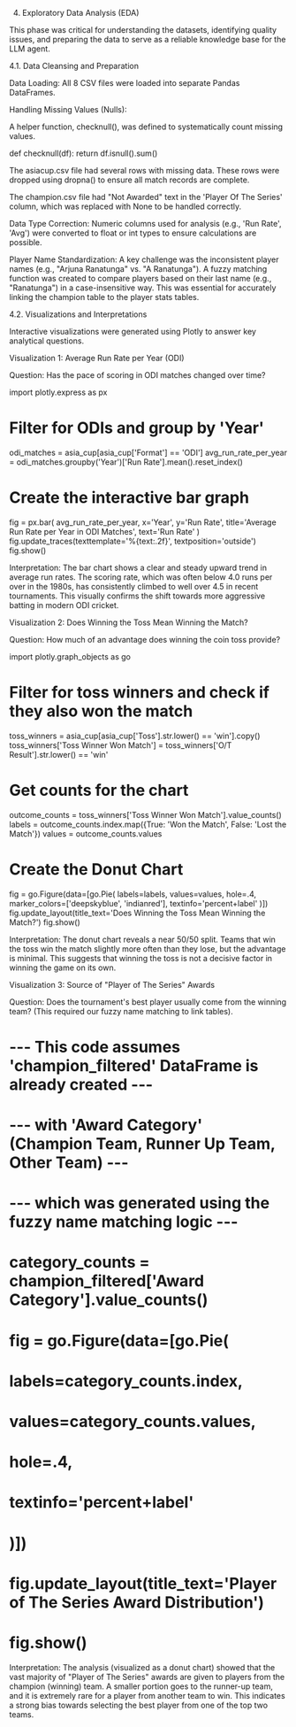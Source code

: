 4. Exploratory Data Analysis (EDA)

This phase was critical for understanding the datasets, identifying quality issues, and preparing the data to serve as a reliable knowledge base for the LLM agent.

4.1. Data Cleansing and Preparation

Data Loading: All 8 CSV files were loaded into separate Pandas DataFrames.

Handling Missing Values (Nulls):

A helper function, checknull(), was defined to systematically count missing values.

def checknull(df):
    return df.isnull().sum()


The asiacup.csv file had several rows with missing data. These rows were dropped using dropna() to ensure all match records are complete.

The champion.csv file had "Not Awarded" text in the 'Player Of The Series' column, which was replaced with None to be handled correctly.

Data Type Correction: Numeric columns used for analysis (e.g., 'Run Rate', 'Avg') were converted to float or int types to ensure calculations are possible.

Player Name Standardization: A key challenge was the inconsistent player names (e.g., "Arjuna Ranatunga" vs. "A Ranatunga"). A fuzzy matching function was created to compare players based on their last name (e.g., "Ranatunga") in a case-insensitive way. This was essential for accurately linking the champion table to the player stats tables.

4.2. Visualizations and Interpretations

Interactive visualizations were generated using Plotly to answer key analytical questions.

Visualization 1: Average Run Rate per Year (ODI)

Question: Has the pace of scoring in ODI matches changed over time?

import plotly.express as px

# Filter for ODIs and group by 'Year'
odi_matches = asia_cup[asia_cup['Format'] == 'ODI']
avg_run_rate_per_year = odi_matches.groupby('Year')['Run Rate'].mean().reset_index()

# Create the interactive bar graph
fig = px.bar(
    avg_run_rate_per_year,
    x='Year',
    y='Run Rate',
    title='Average Run Rate per Year in ODI Matches',
    text='Run Rate'
)
fig.update_traces(texttemplate='%{text:.2f}', textposition='outside')
fig.show()


Interpretation: The bar chart shows a clear and steady upward trend in average run rates. The scoring rate, which was often below 4.0 runs per over in the 1980s, has consistently climbed to well over 4.5 in recent tournaments. This visually confirms the shift towards more aggressive batting in modern ODI cricket.

Visualization 2: Does Winning the Toss Mean Winning the Match?

Question: How much of an advantage does winning the coin toss provide?

import plotly.graph_objects as go

# Filter for toss winners and check if they also won the match
toss_winners = asia_cup[asia_cup['Toss'].str.lower() == 'win'].copy()
toss_winners['Toss Winner Won Match'] = toss_winners['O/T Result'].str.lower() == 'win'

# Get counts for the chart
outcome_counts = toss_winners['Toss Winner Won Match'].value_counts()
labels = outcome_counts.index.map({True: 'Won the Match', False: 'Lost the Match'})
values = outcome_counts.values

# Create the Donut Chart
fig = go.Figure(data=[go.Pie(
    labels=labels,
    values=values,
    hole=.4,
    marker_colors=['deepskyblue', 'indianred'],
    textinfo='percent+label'
)])
fig.update_layout(title_text='Does Winning the Toss Mean Winning the Match?')
fig.show()


Interpretation: The donut chart reveals a near 50/50 split. Teams that win the toss win the match slightly more often than they lose, but the advantage is minimal. This suggests that winning the toss is not a decisive factor in winning the game on its own.

Visualization 3: Source of "Player of The Series" Awards

Question: Does the tournament's best player usually come from the winning team? (This required our fuzzy name matching to link tables).

# --- This code assumes 'champion_filtered' DataFrame is already created ---
# --- with 'Award Category' (Champion Team, Runner Up Team, Other Team) ---
# --- which was generated using the fuzzy name matching logic ---

# category_counts = champion_filtered['Award Category'].value_counts()

# fig = go.Figure(data=[go.Pie(
#     labels=category_counts.index,
#     values=category_counts.values,
#     hole=.4,
#     textinfo='percent+label'
# )])
# fig.update_layout(title_text='Player of The Series Award Distribution')
# fig.show()


Interpretation: The analysis (visualized as a donut chart) showed that the vast majority of "Player of The Series" awards are given to players from the champion (winning) team. A smaller portion goes to the runner-up team, and it is extremely rare for a player from another team to win. This indicates a strong bias towards selecting the best player from one of the top two teams.
